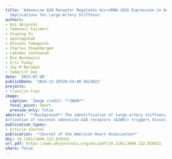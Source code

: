 ```yaml
---
title: 'Adenosine A2A Receptor Regulates microRNA-181b Expression in Aorta: Therapeutic
  Implications for Large-Artery Stiffness'
authors:
- Kei Akiyoshi
- Tomonari Fujimori
- Xiuping Fu
- aparnapshah
- Atsushi Yamaguchi
- Charles Steenbergen
- Lakshmi Santhanam
- Dan Berkowitz
- Eric Tuday
- Jay M Baraban
- Samarjit Das
date: '2023-07-08'
publishDate: '2024-12-26T20:54:40.561302Z'
projects: 
- translin-trax
image:
  caption: 'Image credit: **JAHA**'
  focal_point: Smart
  preview_only: false
abstract: '**Background** The identification of large‐artery stiffness as a major, independent risk factor for cardiovascular disease–associated morbidity and death has focused attention on identifying therapeutic strategies to combat this disorder. Genetic manipulations that delete or inactivate the translin/trax microRNA‐degrading enzyme confer protection against aortic stiffness induced by chronic ingestion of high‐salt water (4%NaCl in drinking water for 3 weeks) or associated with aging. Therefore, there is heightened interest in identifying interventions capable of inhibiting translin/trax RNase activity, as these may have therapeutic efficacy in large‐artery stiffness. <br /><br /> **Methods and Results**
Activation of neuronal adenosine A2A receptors (A2ARs) triggers dissociation of trax from its C‐terminus. As A2ARs are expressed by vascular smooth muscle cells (VSMCs), we investigated whether stimulation of A2AR on vascular smooth muscle cells promotes the association of translin with trax and, thereby increases translin/trax complex activity. We found that treatment of A7r5 cells with the A2AR agonist CGS21680 leads to increased association of trax with translin. Furthermore, this treatment decreases levels of pre‐microRNA‐181b, a target of translin/trax, and those of its downstream product, mature microRNA‐181b. To check whether A2AR activation might contribute to high‐salt water–induced aortic stiffening, we assessed the impact of daily treatment with the selective A2AR antagonist SCH58261 in this paradigm. We found that this treatment blocked aortic stiffening induced by high‐salt water. Further, we confirmed that the age‐associated decline in aortic pre‐microRNA‐181b/microRNA‐181b levels observed in mice also occurs in humans. <br /><br /> **Conclusions** These findings suggest that further studies are warranted to evaluate whether blockade of A2ARs may have therapeutic potential in treating large‐artery stiffness.'
publication_types:
- article-journal
publication: '*Journal of the American Heart Association*'
doi: 10.1161/JAHA.122.028421
url_pdf: https://www.ahajournals.org/doi/pdf/10.1161/JAHA.122.028421
share: false
---
```


